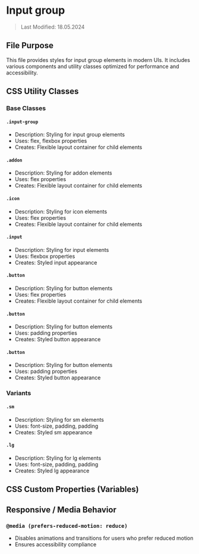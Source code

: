 # Input group
> Last Modified: 18.05.2024

## File Purpose

This file provides styles for input group elements in modern UIs. It includes various components and utility classes optimized for performance and accessibility.

## CSS Utility Classes

### Base Classes

#### `.input-group`
- Description: Styling for input group elements
- Uses: flex, flexbox properties
- Creates: Flexible layout container for child elements

#### `.addon`
- Description: Styling for addon elements
- Uses: flex properties
- Creates: Flexible layout container for child elements

#### `.icon`
- Description: Styling for icon elements
- Uses: flex properties
- Creates: Flexible layout container for child elements

#### `.input`
- Description: Styling for input elements
- Uses: flexbox properties
- Creates: Styled input appearance

#### `.button`
- Description: Styling for button elements
- Uses: flex properties
- Creates: Flexible layout container for child elements

#### `.button`
- Description: Styling for button elements
- Uses: padding properties
- Creates: Styled button appearance

#### `.button`
- Description: Styling for button elements
- Uses: padding properties
- Creates: Styled button appearance

### Variants

#### `.sm`
- Description: Styling for sm elements
- Uses: font-size, padding, padding
- Creates: Styled sm appearance

#### `.lg`
- Description: Styling for lg elements
- Uses: font-size, padding, padding
- Creates: Styled lg appearance

## CSS Custom Properties (Variables)



## Responsive / Media Behavior

### `@media (prefers-reduced-motion: reduce)`
- Disables animations and transitions for users who prefer reduced motion
- Ensures accessibility compliance

